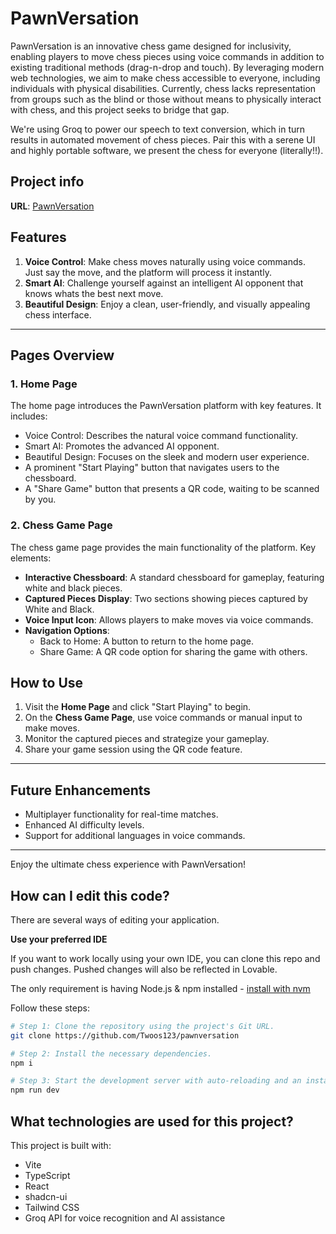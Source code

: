 # PawnVersation

PawnVersation is an innovative chess game designed for inclusivity, enabling players to move chess pieces using voice commands in addition to existing traditional methods (drag-n-drop and touch). By leveraging modern web technologies, we aim to make chess accessible to everyone, including individuals with physical disabilities. Currently, chess lacks representation from groups such as the blind or those without means to physically interact with chess, and this project seeks to bridge that gap.

We're using Groq to power our speech to text conversion, which in turn results in automated movement of chess pieces. Pair this with a serene UI and highly portable software, we present the chess for everyone (literally!!).

## Project info

**URL**: [PawnVersation](https://pawnversation.vercel.app/)

## Features

1. **Voice Control**: Make chess moves naturally using voice commands. Just say the move, and the platform will process it instantly.
2. **Smart AI**: Challenge yourself against an intelligent AI opponent that knows whats the best next move.
3. **Beautiful Design**: Enjoy a clean, user-friendly, and visually appealing chess interface.

---

## Pages Overview

### **1. Home Page**

The home page introduces the PawnVersation platform with key features. It includes:
  - Voice Control: Describes the natural voice command functionality.
  - Smart AI: Promotes the advanced AI opponent.
  - Beautiful Design: Focuses on the sleek and modern user experience.
- A prominent "Start Playing" button that navigates users to the chessboard.
- A "Share Game" button that presents a QR code, waiting to be scanned by you.

### **2. Chess Game Page**

The chess game page provides the main functionality of the platform. Key elements:

- **Interactive Chessboard**: A standard chessboard for gameplay, featuring white and black pieces.
- **Captured Pieces Display**: Two sections showing pieces captured by White and Black.
- **Voice Input Icon**: Allows players to make moves via voice commands.
- **Navigation Options**:
  - Back to Home: A button to return to the home page.
  - Share Game: A QR code option for sharing the game with others.


## How to Use

1. Visit the **Home Page** and click "Start Playing" to begin.
2. On the **Chess Game Page**, use voice commands or manual input to make moves.
3. Monitor the captured pieces and strategize your gameplay.
4. Share your game session using the QR code feature.

---

## Future Enhancements

- Multiplayer functionality for real-time matches.
- Enhanced AI difficulty levels.
- Support for additional languages in voice commands.

---

Enjoy the ultimate chess experience with PawnVersation!

## How can I edit this code?

There are several ways of editing your application.

**Use your preferred IDE**

If you want to work locally using your own IDE, you can clone this repo and push changes. Pushed changes will also be reflected in Lovable.

The only requirement is having Node.js & npm installed - [install with nvm](https://github.com/nvm-sh/nvm#installing-and-updating)

Follow these steps:

```sh
# Step 1: Clone the repository using the project's Git URL.
git clone https://github.com/Twoos123/pawnversation

# Step 2: Install the necessary dependencies.
npm i

# Step 3: Start the development server with auto-reloading and an instant preview.
npm run dev
```

## What technologies are used for this project?

This project is built with:

- Vite
- TypeScript
- React
- shadcn-ui
- Tailwind CSS
- Groq API for voice recognition and AI assistance
